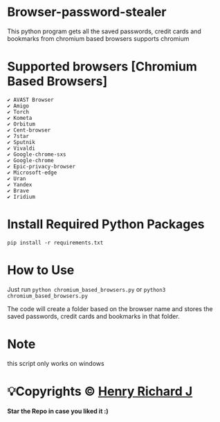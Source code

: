 # Browser-password-stealer
This python program gets all the saved passwords, credit cards and bookmarks from chromium based browsers supports chromium

# Supported browsers [Chromium Based Browsers]
    ✔ AVAST Browser
    ✔ Amigo
    ✔ Torch
    ✔ Kometa
    ✔ Orbitum
    ✔ Cent-browser
    ✔ 7star
    ✔ Sputnik
    ✔ Vivaldi
    ✔ Google-chrome-sxs
    ✔ Google-chrome
    ✔ Epic-privacy-browser
    ✔ Microsoft-edge
    ✔ Uran
    ✔ Yandex
    ✔ Brave
    ✔ Iridium

# Install Required Python Packages
```pip install -r requirements.txt```

# How to Use
Just run
```python chromium_based_browsers.py```
or
```python3 chromium_based_browsers.py```

The code will create a folder based on the browser name and stores the saved passwords, credit cards and bookmarks in that folder.

# Note
this script only works on windows

# 💡Copyrights © [Henry Richard J](https://github.com/henry-richard7)
#### Star the Repo in case you liked it :)